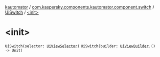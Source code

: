 [kautomator](../../index.md) / [com.kaspersky.components.kautomator.component.switch](../index.md) / [UiSwitch](index.md) / [&lt;init&gt;](./-init-.md)

# &lt;init&gt;

`UiSwitch(selector: `[`UiViewSelector`](../../com.kaspersky.components.kautomator.component.common.builders/-ui-view-selector/index.md)`)`
`UiSwitch(builder: `[`UiViewBuilder`](../../com.kaspersky.components.kautomator.component.common.builders/-ui-view-builder/index.md)`.() -> Unit)`